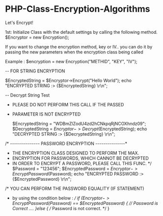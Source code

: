 # PHP-Class-Encryption-Algorithms
Let's Encrypt!

1st:
  Initialize Class with the default settings by calling the following method.
  $Encryptor = new Encryption();

   If you want to change the encryption method, key or IV..
   you can do it by passing the new parameters when the encryption class being called

  Example : $encryption = new Encryption("METHID", "KEY", "IV");
  
  
  
  

-- FOR STRING ENCRYPTION

  
 $EncryptedString =  $Encryptor->Encrypt("Hello World");
  echo "ENCRYPTED STRING :> {$EncryptedString} \r\n";



-- Decrypt String Test
  * PLEASE DO NOT PERFORM THIS CALL IF THE PASSED
  * PARAMETER IS NOT ENCRYPTED

    $EncryptedString = "WDBmZlZodU4zd2hCNkpqRjNCOXhndz09";
    $DecryptedString =  $Encryptor->Decrypt($EncryptedString);
    echo "DECRYPTED STRING :> {$DecryptedString} \r\n";




  /* --------------- PASSWORD ENCRYPTION ---------------*
  * THE ENCRYPTION CLASS DESIGNED TO PERFORM THE MAX.
  * ENCRYPTION FOR PASSWORDS, WHICH CANNOT BE DECRYPTED
  * IN ORDER TO ENCRYPT A PASSWORD, PLEASE CALL THIS FUNC.
  */
  $Password = "123456";
  $EncryptedPassword = $Encryptor->EncryptPassword($Password);
  echo "ENCRYPTED PASSWORD :> {$EncryptedPassword} \r\n";

  /* YOU CAN PERFORM THE PASSWORD EQUALITY (IF STATEMENT)
   * by using the condition below : */
   if ($Encryptor->EncryptPassword($Password) == $EncryptedPassword)
    {
      // Password is Correct ....
    }else { /* Password is not correct. */ }
    

